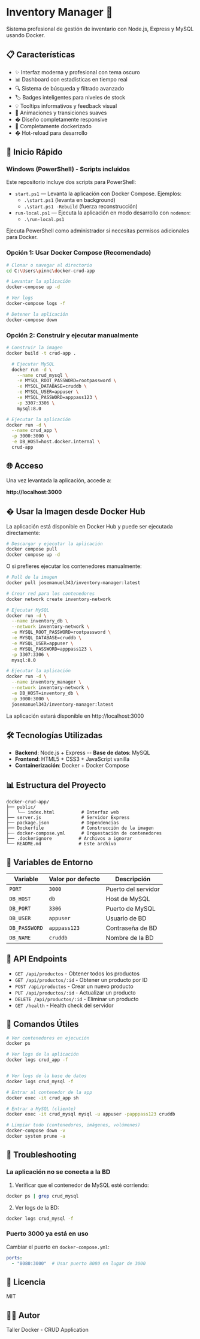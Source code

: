# Inventory Manager 🏢

Sistema profesional de gestión de inventario con Node.js, Express y MySQL usando Docker.

## 📋 Características

- ✨ Interfaz moderna y profesional con tema oscuro
- 📊 Dashboard con estadísticas en tiempo real
- 🔍 Sistema de búsqueda y filtrado avanzado
- 🏷️ Badges inteligentes para niveles de stock
- 💡 Tooltips informativos y feedback visual
- 🎨 Animaciones y transiciones suaves
- � Diseño completamente responsive
- 🐳 Completamente dockerizado
- � Hot-reload para desarrollo

## 🚀 Inicio Rápido

### Windows (PowerShell) - Scripts incluidos

Este repositorio incluye dos scripts para PowerShell:

- `start.ps1` — Levanta la aplicación con Docker Compose. Ejemplos:
  - `.\start.ps1`  (levanta en background)
  - `.\start.ps1 -Rebuild`  (fuerza reconstrucción)
- `run-local.ps1` — Ejecuta la aplicación en modo desarrollo con `nodemon`:
  - `.\run-local.ps1`

Ejecuta PowerShell como administrador si necesitas permisos adicionales para Docker.


### Opción 1: Usar Docker Compose (Recomendado)

```bash
# Clonar o navegar al directorio
cd C:\Users\pinnc\docker-crud-app

# Levantar la aplicación
docker-compose up -d

# Ver logs
docker-compose logs -f

# Detener la aplicación
docker-compose down
```

### Opción 2: Construir y ejecutar manualmente

```bash
# Construir la imagen
docker build -t crud-app .

  # Ejecutar MySQL
  docker run -d \
    --name crud_mysql \
    -e MYSQL_ROOT_PASSWORD=rootpassword \
    -e MYSQL_DATABASE=cruddb \
    -e MYSQL_USER=appuser \
    -e MYSQL_PASSWORD=apppass123 \
    -p 3307:3306 \
    mysql:8.0

# Ejecutar la aplicación
docker run -d \
  --name crud_app \
  -p 3000:3000 \
  -e DB_HOST=host.docker.internal \
  crud-app
```

## 🌐 Acceso

Una vez levantada la aplicación, accede a:

**http://localhost:3000**

## � Usar la Imagen desde Docker Hub

La aplicación está disponible en Docker Hub y puede ser ejecutada directamente:

```bash
# Descargar y ejecutar la aplicación
docker compose pull
docker compose up -d
```

O si prefieres ejecutar los contenedores manualmente:

```bash
# Pull de la imagen
docker pull josemanuel343/inventory-manager:latest

# Crear red para los contenedores
docker network create inventory-network

# Ejecutar MySQL
docker run -d \
  --name inventory_db \
  --network inventory-network \
  -e MYSQL_ROOT_PASSWORD=rootpassword \
  -e MYSQL_DATABASE=cruddb \
  -e MYSQL_USER=appuser \
  -e MYSQL_PASSWORD=apppass123 \
  -p 3307:3306 \
  mysql:8.0

# Ejecutar la aplicación
docker run -d \
  --name inventory_manager \
  --network inventory-network \
  -e DB_HOST=inventory_db \
  -p 3000:3000 \
  josemanuel343/inventory-manager:latest
```

La aplicación estará disponible en http://localhost:3000

## 🛠️ Tecnologías Utilizadas

- **Backend**: Node.js + Express
-- **Base de datos**: MySQL
- **Frontend**: HTML5 + CSS3 + JavaScript vanilla
- **Containerización**: Docker + Docker Compose

## 📊 Estructura del Proyecto

```
docker-crud-app/
├── public/
│   └── index.html          # Interfaz web
├── server.js               # Servidor Express
├── package.json            # Dependencias
├── Dockerfile              # Construcción de la imagen
├── docker-compose.yml      # Orquestación de contenedores
├── .dockerignore          # Archivos a ignorar
└── README.md              # Este archivo
```

## 🔧 Variables de Entorno

| Variable | Valor por defecto | Descripción |
|----------|-------------------|-------------|
| `PORT` | `3000` | Puerto del servidor |
| `DB_HOST` | `db` | Host de MySQL |
| `DB_PORT` | `3306` | Puerto de MySQL |
| `DB_USER` | `appuser` | Usuario de BD |
| `DB_PASSWORD` | `apppass123` | Contraseña de BD |
| `DB_NAME` | `cruddb` | Nombre de la BD |

## 📝 API Endpoints

- `GET /api/productos` - Obtener todos los productos
- `GET /api/productos/:id` - Obtener un producto por ID
- `POST /api/productos` - Crear un nuevo producto
- `PUT /api/productos/:id` - Actualizar un producto
- `DELETE /api/productos/:id` - Eliminar un producto
- `GET /health` - Health check del servidor

## 🎯 Comandos Útiles

```bash
# Ver contenedores en ejecución
docker ps

# Ver logs de la aplicación
docker logs crud_app -f


# Ver logs de la base de datos
docker logs crud_mysql -f

# Entrar al contenedor de la app
docker exec -it crud_app sh

# Entrar a MySQL (cliente)
docker exec -it crud_mysql mysql -u appuser -papppass123 cruddb

# Limpiar todo (contenedores, imágenes, volúmenes)
docker-compose down -v
docker system prune -a
```

## 🐛 Troubleshooting

### La aplicación no se conecta a la BD

1. Verificar que el contenedor de MySQL esté corriendo:
  ```bash
  docker ps | grep crud_mysql
  ```

2. Ver logs de la BD:
  ```bash
  docker logs crud_mysql -f
  ```

### Puerto 3000 ya está en uso

Cambiar el puerto en `docker-compose.yml`:
```yaml
ports:
  - "8080:3000"  # Usar puerto 8080 en lugar de 3000
```

## 📄 Licencia

MIT

## 👨‍💻 Autor

Taller Docker - CRUD Application
